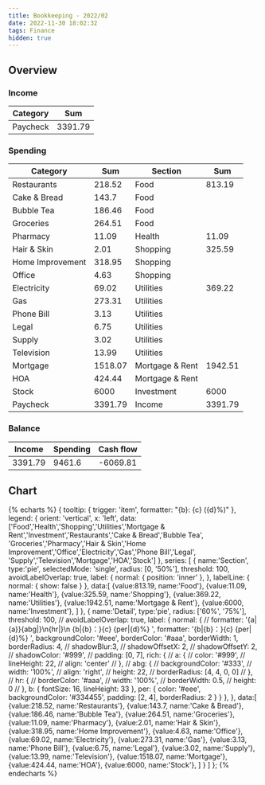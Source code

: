 ```yaml
---
title: Bookkeeping - 2022/02
date: 2022-11-30 18:02:32
tags: Finance
hidden: true
---
```


## Overview

### Income

| Category         | Sum     |
| ---------------- | ------- |
| Paycheck         | 3391.79 |

### Spending

| Category         | Sum     | Section         | Sum     |
| ---------------- | ------- | --------------- | ------- |
| Restaurants      | 218.52  | Food            | 813.19  |
| Cake & Bread     | 143.7   | Food            |         |
| Bubble Tea       | 186.46  | Food            |         |
| Groceries        | 264.51  | Food            |         |
| Pharmacy         | 11.09   | Health          | 11.09   |
| Hair & Skin      | 2.01    | Shopping        | 325.59  |
| Home Improvement | 318.95  | Shopping        |         |
| Office           | 4.63    | Shopping        |         |
| Electricity      | 69.02   | Utilities       | 369.22  |
| Gas              | 273.31  | Utilities       |         |
| Phone Bill       | 3.13    | Utilities       |         |
| Legal            | 6.75    | Utilities       |         |
| Supply           | 3.02    | Utilities       |         |
| Television       | 13.99   | Utilities       |         |
| Mortgage         | 1518.07 | Mortgage & Rent | 1942.51 |
| HOA              | 424.44  | Mortgage & Rent |         |
| Stock            | 6000    | Investment      | 6000    |
| Paycheck         | 3391.79 | Income          | 3391.79 |

### Balance

| Income    | Spending  | Cash flow     |
| --------- | --------- | ------------- |
| 3391.79   | 9461.6    | -6069.81      |

## Chart

{% echarts %}
{
    tooltip: {
        trigger: 'item',
        formatter: "{b}: {c} ({d}%)"
    },
    legend: {
        orient: 'vertical',
        x: 'left',
        data:['Food','Health','Shopping','Utilities','Mortgage & Rent','Investment','Restaurants','Cake & Bread','Bubble Tea',
        'Groceries','Pharmacy','Hair & Skin','Home Improvement','Office','Electricity','Gas','Phone Bill','Legal',
        'Supply','Television','Mortgage','HOA','Stock']
    },
    series: [
        {
            name:'Section',
            type:'pie',
            selectedMode: 'single',
            radius: [0, '50%'],
            threshold: 100,
            avoidLabelOverlap: true,
            label: {
                normal: {
                    position: 'inner'
                },
            },
            labelLine: {
                normal: {
                    show: false
                }
            },
            data:[
                {value:813.19, name:'Food'},
                {value:11.09, name:'Health'},
                {value:325.59, name:'Shopping'},
                {value:369.22, name:'Utilities'},
                {value:1942.51, name:'Mortgage & Rent'},
                {value:6000, name:'Investment'},
            ]
        },
        {
            name:'Detail',
            type:'pie',
            radius: ['60%', '75%'],
            threshold: 100,
            // avoidLabelOverlap: true,
            label: {
                normal: {
                    // formatter: '{a|{a}}{abg|}\n{hr|}\n  {b|{b}：}{c}  {per|{d}%}  ',
                    formatter: '{b|{b}：}{c}  {per|{d}%}  ',
                    backgroundColor: '#eee',
                    borderColor: '#aaa',
                    borderWidth: 1,
                    borderRadius: 4,
                    // shadowBlur:3,
                    // shadowOffsetX: 2,
                    // shadowOffsetY: 2,
                    // shadowColor: '#999',
                    // padding: [0, 7],
                    rich: {
                        // a: {
                        //    color: '#999',
                        //    lineHeight: 22,
                        //    align: 'center'
                        // },
                        // abg: {
                        //     backgroundColor: '#333',
                        //     width: '100%',
                        //     align: 'right',
                        //     height: 22,
                        //     borderRadius: [4, 4, 0, 0]
                        // },
                        // hr: {
                        //    borderColor: '#aaa',
                        //    width: '100%',
                        //    borderWidth: 0.5,
                        //    height: 0
                        // },
                        b: {
                            fontSize: 16,
                            lineHeight: 33
                        },
                        per: {
                            color: '#eee',
                            backgroundColor: '#334455',
                            padding: [2, 4],
                            borderRadius: 2
                        }
                    }
                },
            },
            data:[
                {value:218.52, name:'Restaurants'},
                {value:143.7, name:'Cake & Bread'},
                {value:186.46, name:'Bubble Tea'},
                {value:264.51, name:'Groceries'},
                {value:11.09, name:'Pharmacy'},
                {value:2.01, name:'Hair & Skin'},
                {value:318.95, name:'Home Improvement'},
                {value:4.63, name:'Office'},
                {value:69.02, name:'Electricity'},
                {value:273.31, name:'Gas'},
                {value:3.13, name:'Phone Bill'},
                {value:6.75, name:'Legal'},
                {value:3.02, name:'Supply'},
                {value:13.99, name:'Television'},
                {value:1518.07, name:'Mortgage'},
                {value:424.44, name:'HOA'},
                {value:6000, name:'Stock'},
            ]
        }
    ]
};
{% endecharts %}